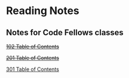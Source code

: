 # **Reading Notes**

## Notes for Code Fellows classes

~~[102 Table of Contents](102/README.md)~~

~~[201 Table of Contents](201/README.md)~~

[301 Table of Contents](301/README.md)